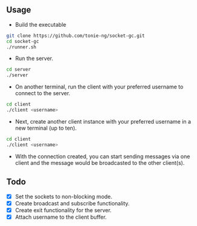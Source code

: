 ## Usage

- Build the executable

```bash
git clone https://github.com/tonie-ng/socket-gc.git
cd socket-gc
./runner.sh
```

- Run the server.

```bash
cd server
./server
```

- On another terminal, run the client with your preferred username to connect to the server.

```bash
cd client
./client <username>
```

- Next, create another client instance with your preferred username in a new terminal (up to ten).

```bash
cd client
./client <username>
```

- With the connection created, you can start sending messages via one client and the message would be broadcasted to the other client(s).

## Todo
- [x] Set the sockets to non-blocking mode.
- [x] Create broadcast and subscribe functionality.
- [x] Create exit functionality for the server.
- [x] Attach username to the client buffer.
